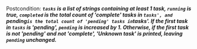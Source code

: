 Postcondition: ***`tasks` is a list of strings containing at least 1 task, `running` is true, `completed` is the total count of 'complete' tasks in `tasks', and `pending` is the total count of 'pending' tasks in `tasks'. If the first task in `tasks` is 'pending', `pending` is increased by 1. Otherwise, if the first task is not 'pending' and not 'complete', 'Unknown task' is printed, leaving `pending` unchanged.***